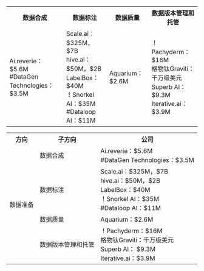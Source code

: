  <table>
        <tr>
           <th>数据合成</th>
           <th>数据标注</th>
           <th>数据质量</th>
           <th>数据版本管理和托管</th>
        </tr>
        <tr>
           <td>
              Ai.reverie：$5.6M  <br> 
              #DataGen Technologies：$3.5M
           </td>
           <td>
                 Scale.ai：$325M，$7B <br> 
                 hive.ai：$50M，$2B  <br> 
                 LabelBox：$40M <br> 
                 ！Snorkel AI：$35M <br> 
                 #Dataloop AI：$11M <br> 
           </td>
           <td>
                 Aquarium：$2.6M
           </td>
           <td>
                 ！Pachyderm：$16M <br>
                 格物钛Graviti：千万级美元 <br>
                 Superb AI： $9.3M <br>
                 Iterative.ai：$3.9M <br>
           </td>
        </tr>
   </table>


   <table>
      <tr>
         <th>方向</th>
         <th>子方向</th>
         <th>公司</th>
      </tr>
      <tr>
         <td rowspan="9">
            数据准备
         </td>
         <td>
            数据合成
         </td>
         <td>
            Ai.reverie：$5.6M  <br> 
            #DataGen Technologies：$3.5M
         </td>
      </tr>
      <tr>
         <td>
            数据标注
         </td>
         <td>
            Scale.ai：$325M，$7B <br> 
            hive.ai：$50M，$2B  <br> 
            LabelBox：$40M <br> 
            ！Snorkel AI：$35M <br> 
            #Dataloop AI：$11M <br> 
         </td>
      </tr>
      <tr>
         <td>
            数据质量
         </td>
         <td>
            Aquarium：$2.6M
         </td>
      </tr>
      <tr>
         <td>
            数据版本管理和托管
         </td>
         <td>
            ！Pachyderm：$16M <br>
            格物钛Graviti：千万级美元 <br>
            Superb AI： $9.3M <br>
            Iterative.ai：$3.9M <br>
      </td>
      </tr>
   </table>
